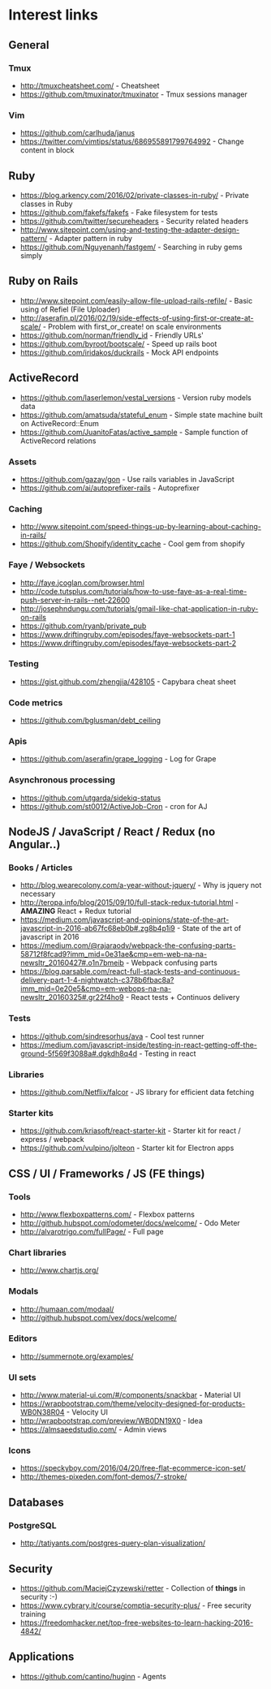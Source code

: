 # Interest links

## General

### Tmux

* http://tmuxcheatsheet.com/ - Cheatsheet
* https://github.com/tmuxinator/tmuxinator - Tmux sessions manager

### Vim

* https://github.com/carlhuda/janus
* https://twitter.com/vimtips/status/686955891799764992 - Change content in block

## Ruby

* https://blog.arkency.com/2016/02/private-classes-in-ruby/ - Private classes in Ruby
* https://github.com/fakefs/fakefs - Fake filesystem for tests
* https://github.com/twitter/secureheaders - Security related headers
* http://www.sitepoint.com/using-and-testing-the-adapter-design-pattern/ - Adapter pattern in ruby
* https://github.com/Nguyenanh/fastgem/ - Searching in ruby gems simply


## Ruby on Rails

* http://www.sitepoint.com/easily-allow-file-upload-rails-refile/ - Basic using of Refiel (File Uploader)
* http://aserafin.pl/2016/02/19/side-effects-of-using-first-or-create-at-scale/ - Problem with first_or_create! on scale environments
* https://github.com/norman/friendly_id - Friendly URLs'
* https://github.com/byroot/bootscale/ - Speed up rails boot
* https://github.com/iridakos/duckrails - Mock API endpoints

## ActiveRecord

* https://github.com/laserlemon/vestal_versions - Version ruby models data
* https://github.com/amatsuda/stateful_enum - Simple state machine built on ActiveRecord::Enum
* https://github.com/JuanitoFatas/active_sample - Sample function of ActiveRecord relations

### Assets

* https://github.com/gazay/gon - Use rails variables in JavaScript
* https://github.com/ai/autoprefixer-rails - Autoprefixer

### Caching

* http://www.sitepoint.com/speed-things-up-by-learning-about-caching-in-rails/
* https://github.com/Shopify/identity_cache - Cool gem from shopify

### Faye / Websockets

* http://faye.jcoglan.com/browser.html
* http://code.tutsplus.com/tutorials/how-to-use-faye-as-a-real-time-push-server-in-rails--net-22600
* http://josephndungu.com/tutorials/gmail-like-chat-application-in-ruby-on-rails
* https://github.com/ryanb/private_pub
* https://www.driftingruby.com/episodes/faye-websockets-part-1
* https://www.driftingruby.com/episodes/faye-websockets-part-2

### Testing

* https://gist.github.com/zhengjia/428105 - Capybara cheat sheet

### Code metrics

* https://github.com/bglusman/debt_ceiling

### Apis

* https://github.com/aserafin/grape_logging - Log for Grape

### Asynchronous processing

* https://github.com/utgarda/sidekiq-status
* https://github.com/st0012/ActiveJob-Cron - cron for AJ

## NodeJS / JavaScript / React / Redux (no Angular..)

### Books / Articles

* http://blog.wearecolony.com/a-year-without-jquery/ - Why is jquery not necessary
* http://teropa.info/blog/2015/09/10/full-stack-redux-tutorial.html - **AMAZING** React + Redux tutorial
* https://medium.com/javascript-and-opinions/state-of-the-art-javascript-in-2016-ab67fc68eb0b#.zg8b4p1i9 - State of the art of javascript in 2016
* https://medium.com/@rajaraodv/webpack-the-confusing-parts-58712f8fcad9?imm_mid=0e31ae&cmp=em-web-na-na-newsltr_20160427#.o1n7bmeib - Webpack confusing parts
* https://blog.parsable.com/react-full-stack-tests-and-continuous-delivery-part-1-4-nightwatch-c378b6fbac8a?imm_mid=0e20e5&cmp=em-webops-na-na-newsltr_20160325#.gr22f4ho9 - React tests + Continuos delivery

### Tests

* https://github.com/sindresorhus/ava - Cool test runner
* https://medium.com/javascript-inside/testing-in-react-getting-off-the-ground-5f569f3088a#.dgkdh8q4d - Testing in react

### Libraries

* https://github.com/Netflix/falcor - JS library for efficient data fetching

### Starter kits

* https://github.com/kriasoft/react-starter-kit - Starter kit for react / express / webpack
* https://github.com/vulpino/jolteon - Starter kit for Electron apps

## CSS / UI / Frameworks / JS (FE things)

### Tools

* http://www.flexboxpatterns.com/ - Flexbox patterns 
* http://github.hubspot.com/odometer/docs/welcome/ - Odo Meter
* http://alvarotrigo.com/fullPage/ - Full page

### Chart libraries

* http://www.chartjs.org/

### Modals

* http://humaan.com/modaal/
* http://github.hubspot.com/vex/docs/welcome/

### Editors

* http://summernote.org/examples/

### UI sets

* http://www.material-ui.com/#/components/snackbar - Material UI
* https://wrapbootstrap.com/theme/velocity-designed-for-products-WB0N38R04 - Velocity UI
* http://wrapbootstrap.com/preview/WB0DN19X0 - Idea
* https://almsaeedstudio.com/ - Admin views

### Icons

* https://speckyboy.com/2016/04/20/free-flat-ecommerce-icon-set/
* http://themes-pixeden.com/font-demos/7-stroke/

## Databases

### PostgreSQL

* http://tatiyants.com/postgres-query-plan-visualization/

## Security

* https://github.com/MaciejCzyzewski/retter - Collection of **things** in security :-)
* https://www.cybrary.it/course/comptia-security-plus/ - Free security training
* https://freedomhacker.net/top-free-websites-to-learn-hacking-2016-4842/

## Applications

* https://github.com/cantino/huginn - Agents
